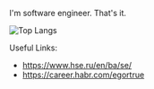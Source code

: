 I'm software engineer. That's it.

![Top Langs](https://github-readme-stats.vercel.app/api/top-langs/?username=egortrue&hide=javascript,java,css,scss,html&theme=tokyonight)

Useful Links:
- https://www.hse.ru/en/ba/se/
- https://career.habr.com/egortrue

<!--
**egortrue/egortrue** is a ✨ _special_ ✨ repository because its `README.md` (this file) appears on your GitHub profile.

Here are some ideas to get you started:

- 🔭 I’m currently working on ...
- 🌱 I’m currently learning ...
- 👯 I’m looking to collaborate on ...
- 🤔 I’m looking for help with ...
- 💬 Ask me about ...
- 📫 How to reach me: ...
- 😄 Pronouns: ...
- ⚡ Fun fact: ...
-->
